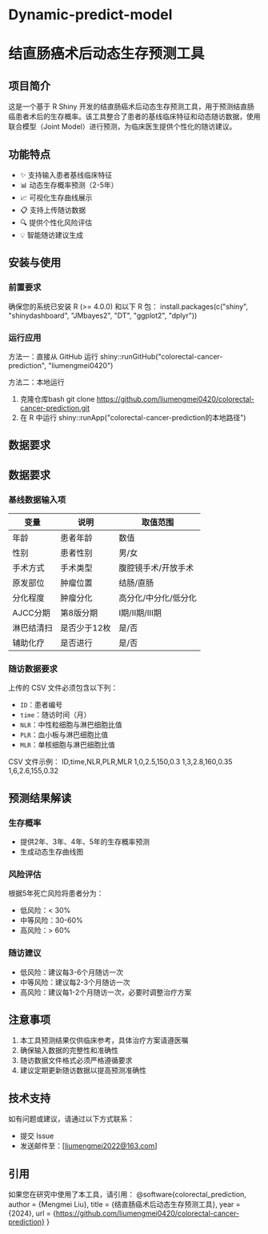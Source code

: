 # Dynamic-predict-model
# 结直肠癌术后动态生存预测工具

## 项目简介

这是一个基于 R Shiny 开发的结直肠癌术后动态生存预测工具，用于预测结直肠癌患者术后的生存概率。该工具整合了患者的基线临床特征和动态随访数据，使用联合模型（Joint Model）进行预测，为临床医生提供个性化的随访建议。

## 功能特点

- ✨ 支持输入患者基线临床特征
- 📊 动态生存概率预测（2-5年）
- 📈 可视化生存曲线展示
- 📋 支持上传随访数据
- 🔍 提供个性化风险评估
- 💡 智能随访建议生成

## 安装与使用

### 前置要求

确保您的系统已安装 R (>= 4.0.0) 和以下 R 包：
install.packages(c("shiny", "shinydashboard", "JMbayes2", "DT", "ggplot2", "dplyr"))

### 运行应用

方法一：直接从 GitHub 运行
shiny::runGitHub("colorectal-cancer-prediction", "liumengmei0420")

方法二：本地运行
1. 克隆仓库bash
git clone https://github.com/liumengmei0420/colorectal-cancer-prediction.git
2. 在 R 中运行
shiny::runApp("colorectal-cancer-prediction的本地路径")
## 数据要求

## 数据要求

### 基线数据输入项
| 变量 | 说明 | 取值范围 |
|------|------|----------|
| 年龄 | 患者年龄 | 数值 |
| 性别 | 患者性别 | 男/女 |
| 手术方式 | 手术类型 | 腹腔镜手术/开放手术 |
| 原发部位 | 肿瘤位置 | 结肠/直肠 |
| 分化程度 | 肿瘤分化 | 高分化/中分化/低分化 |
| AJCC分期 | 第8版分期 | I期/II期/III期 |
| 淋巴结清扫 | 是否少于12枚 | 是/否 |
| 辅助化疗 | 是否进行 | 是/否 |

### 随访数据要求
上传的 CSV 文件必须包含以下列：

- `ID`：患者编号
- `time`：随访时间（月）
- `NLR`：中性粒细胞与淋巴细胞比值
- `PLR`：血小板与淋巴细胞比值
- `MLR`：单核细胞与淋巴细胞比值

CSV 文件示例：
ID,time,NLR,PLR,MLR
1,0,2.5,150,0.3
1,3,2.8,160,0.35
1,6,2.6,155,0.32

## 预测结果解读

### 生存概率
- 提供2年、3年、4年、5年的生存概率预测
- 生成动态生存曲线图

### 风险评估
根据5年死亡风险将患者分为：
- 低风险：< 30%
- 中等风险：30-60%
- 高风险：> 60%

### 随访建议
- 低风险：建议每3-6个月随访一次
- 中等风险：建议每2-3个月随访一次
- 高风险：建议每1-2个月随访一次，必要时调整治疗方案

## 注意事项

1. 本工具预测结果仅供临床参考，具体治疗方案请遵医嘱
2. 确保输入数据的完整性和准确性
3. 随访数据文件格式必须严格遵循要求
4. 建议定期更新随访数据以提高预测准确性

## 技术支持

如有问题或建议，请通过以下方式联系：

- 提交 Issue
- 发送邮件至：[liumengmei2022@163.com]

## 引用

如果您在研究中使用了本工具，请引用：
@software{colorectal_prediction,
author = {Mengmei Liu},
title = {结直肠癌术后动态生存预测工具},
year = {2024},
url = {https://github.com/liumengmei0420/colorectal-cancer-prediction}
}
